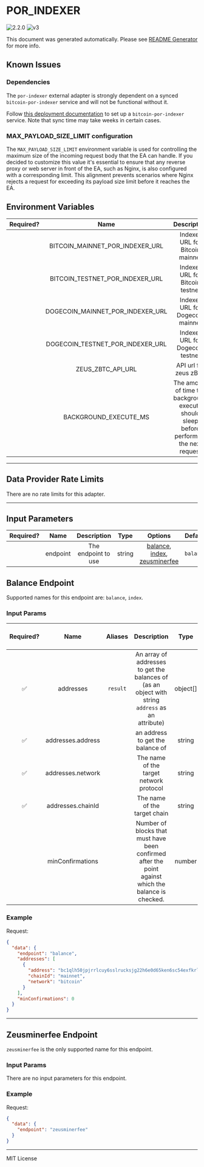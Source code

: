 # POR_INDEXER

![2.2.0](https://img.shields.io/github/package-json/v/smartcontractkit/external-adapters-js?filename=packages/sources/por-indexer/package.json) ![v3](https://img.shields.io/badge/framework%20version-v3-blueviolet)

This document was generated automatically. Please see [README Generator](../../scripts#readme-generator) for more info.

## Known Issues

### Dependencies

The `por-indexer` external adapter is strongly dependent on a synced `bitcoin-por-indexer` service and will not be functional without it.

Follow [this deployment documentation](https://chainlink.notion.site/Bitcoin-Proof-of-Reserves-v2-e670b124e429466bbb31988c6836a9da) to set up a `bitcoin-por-indexer` service. Note that sync time may take weeks in certain cases.

### MAX_PAYLOAD_SIZE_LIMIT configuration

The `MAX_PAYLOAD_SIZE_LIMIT` environment variable is used for controlling the maximum size of the incoming request body that the EA can handle. If you decided to customize this value it's essential to ensure that any reverse proxy or web server in front of the EA, such as Nginx, is also configured with a corresponding limit. This alignment prevents scenarios where Nginx rejects a request for exceeding its payload size limit before it reaches the EA.

## Environment Variables

| Required? |               Name               |                                        Description                                        |  Type  | Options |                              Default                              |
| :-------: | :------------------------------: | :---------------------------------------------------------------------------------------: | :----: | :-----: | :---------------------------------------------------------------: |
|           | BITCOIN_MAINNET_POR_INDEXER_URL  |                              Indexer URL for Bitcoin mainnet                              | string |         |                                ``                                 |
|           | BITCOIN_TESTNET_POR_INDEXER_URL  |                              Indexer URL for Bitcoin testnet                              | string |         |                                ``                                 |
|           | DOGECOIN_MAINNET_POR_INDEXER_URL |                             Indexer URL for Dogecoin mainnet                              | string |         |                                ``                                 |
|           | DOGECOIN_TESTNET_POR_INDEXER_URL |                             Indexer URL for Dogecoin testnet                              | string |         |                                ``                                 |
|           |        ZEUS_ZBTC_API_URL         |                                   API url for zeus zBTC                                   | string |         | `https://indexer.zeuslayer.io/api/v2/chainlink/proof-of-reserves` |
|           |      BACKGROUND_EXECUTE_MS       | The amount of time the background execute should sleep before performing the next request | number |         |                              `10000`                              |

---

## Data Provider Rate Limits

There are no rate limits for this adapter.

---

## Input Parameters

| Required? |   Name   |     Description     |  Type  |                                             Options                                              |  Default  |
| :-------: | :------: | :-----------------: | :----: | :----------------------------------------------------------------------------------------------: | :-------: |
|           | endpoint | The endpoint to use | string | [balance](#balance-endpoint), [index](#balance-endpoint), [zeusminerfee](#zeusminerfee-endpoint) | `balance` |

## Balance Endpoint

Supported names for this endpoint are: `balance`, `index`.

### Input Params

| Required? |       Name        | Aliases  |                                             Description                                              |   Type   |        Options        | Default | Depends On | Not Valid With |
| :-------: | :---------------: | :------: | :--------------------------------------------------------------------------------------------------: | :------: | :-------------------: | :-----: | :--------: | :------------: |
|    ✅     |     addresses     | `result` |  An array of addresses to get the balances of (as an object with string `address` as an attribute)   | object[] |                       |         |            |                |
|    ✅     | addresses.address |          |                                   an address to get the balance of                                   |  string  |                       |         |            |                |
|    ✅     | addresses.network |          |                               The name of the target network protocol                                |  string  | `bitcoin`, `dogecoin` |         |            |                |
|    ✅     | addresses.chainId |          |                                     The name of the target chain                                     |  string  | `mainnet`, `testnet`  |         |            |                |
|           | minConfirmations  |          | Number of blocks that must have been confirmed after the point against which the balance is checked. |  number  |                       |         |            |                |

### Example

Request:

```json
{
  "data": {
    "endpoint": "balance",
    "addresses": [
      {
        "address": "bc1qlh50jpjrrlcuy6sslrucksjg22h6e0d65ken6sc54exfkrln932snwg523",
        "chainId": "mainnet",
        "network": "bitcoin"
      }
    ],
    "minConfirmations": 0
  }
}
```

---

## Zeusminerfee Endpoint

`zeusminerfee` is the only supported name for this endpoint.

### Input Params

There are no input parameters for this endpoint.

### Example

Request:

```json
{
  "data": {
    "endpoint": "zeusminerfee"
  }
}
```

---

MIT License
